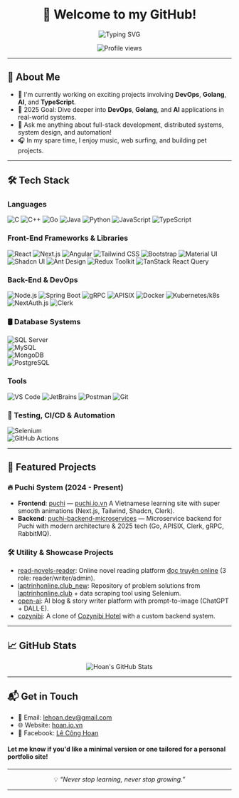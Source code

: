 <h1 align="center">👋 Welcome to my GitHub!</h1>

<p align="center">
  <img src="https://readme-typing-svg.herokuapp.com?font=Fira+Code&size=28&pause=1000&color=7C3AED&center=true&vCenter=true&width=435&lines=Hi%2C+I'm+L%C3%AA+C%C3%B4ng+Hoan!;Full-stack+developer;DevOps+%7C+Golang+%7C+AI+Engineer&repeat=false" alt="Typing SVG" />
</p>

<p align="center">
  <img src="https://komarev.com/ghpvc/?username=hoan02&color=blueviolet" alt="Profile views" />
</p>

---

## 🚀 About Me

- 💼 I'm currently working on exciting projects involving **DevOps**, **Golang**, **AI**, and **TypeScript**.
- 🎯 2025 Goal: Dive deeper into **DevOps**, **Golang**, and **AI** applications in real-world systems.
- 💬 Ask me anything about full-stack development, distributed systems, system design, and automation!
- 🎧 In my spare time, I enjoy music, web surfing, and building pet projects.

---

## 🛠️ Tech Stack

### Languages
![C](https://img.shields.io/badge/C-A8B9CC?style=flat&logo=c&logoColor=white)
![C++](https://img.shields.io/badge/C++-00599C?style=flat&logo=cplusplus&logoColor=white)
![Go](https://img.shields.io/badge/Go-00ADD8?style=flat&logo=go&logoColor=white)
![Java](https://img.shields.io/badge/Java-007396?style=flat&logo=java&logoColor=white)
![Python](https://img.shields.io/badge/Python-3776AB?style=flat&logo=python&logoColor=white)
![JavaScript](https://img.shields.io/badge/JavaScript-F7DF1E?style=flat&logo=javascript&logoColor=black)
![TypeScript](https://img.shields.io/badge/TypeScript-007ACC?style=flat&logo=typescript&logoColor=white)

### Front-End Frameworks & Libraries
![React](https://img.shields.io/badge/React-61DAFB?style=flat&logo=react&logoColor=black)
![Next.js](https://img.shields.io/badge/Next.js-000000?style=flat&logo=nextdotjs&logoColor=white)
![Angular](https://img.shields.io/badge/Angular-DD0031?style=flat&logo=angular&logoColor=white)
![Tailwind CSS](https://img.shields.io/badge/Tailwind-06B6D4?style=flat&logo=tailwind-css&logoColor=white)
![Bootstrap](https://img.shields.io/badge/Bootstrap-563D7C?style=flat&logo=bootstrap&logoColor=white)
![Material UI](https://img.shields.io/badge/Material%20UI-0081CB?style=flat&logo=mui&logoColor=white)
![Shadcn UI](https://img.shields.io/badge/Shadcn%20UI-2276FC?style=flat&logo=shadcnui&logoColor=white)
![Ant Design](https://img.shields.io/badge/Ant%20Design-0170FE?style=flat&logo=ant-design&logoColor=white)
![Redux Toolkit](https://img.shields.io/badge/Redux%20Toolkit-764ABC?style=flat&logo=redux&logoColor=white)
![TanStack React Query](https://img.shields.io/badge/TanStack%20React%20Query-FF4154?style=flat&logo=react-query&logoColor=white)

### Back-End & DevOps
![Node.js](https://img.shields.io/badge/Node.js-339933?style=flat&logo=nodedotjs&logoColor=white)
![Spring Boot](https://img.shields.io/badge/SpringBoot-6DB33F?style=flat&logo=spring-boot&logoColor=white)
![gRPC](https://img.shields.io/badge/gRPC-0084FF?style=flat&logo=grpc&logoColor=white)
![APISIX](https://img.shields.io/badge/APISIX-E34329?style=flat&logo=apache&logoColor=white)
![Docker](https://img.shields.io/badge/Docker-2496ED?style=flat&logo=docker&logoColor=white)
![Kubernetes/k8s](https://img.shields.io/badge/Kubernetes-326CE5?style=flat&logo=kubernetes&logoColor=white)
![NextAuth.js](https://img.shields.io/badge/NextAuth.js-000000?style=flat&logoColor=white)
![Clerk](https://img.shields.io/badge/Clerk-000000?style=flat&&logo=clerk&logoColor=white)

### 🛢️ Database Systems  
![SQL Server](https://img.shields.io/badge/SQL_Server-CC2927?style=flat&logo=microsoftsqlserver&logoColor=white)  
![MySQL](https://img.shields.io/badge/MySQL-4479A1?style=flat&logo=mysql&logoColor=white)  
![MongoDB](https://img.shields.io/badge/MongoDB-47A248?style=flat&logo=mongodb&logoColor=white)  
![PostgreSQL](https://img.shields.io/badge/PostgreSQL-4169E1?style=flat&logo=postgresql&logoColor=white)

### Tools
![VS Code](https://img.shields.io/badge/VSCode-007ACC?style=flat&logo=visual-studio-code&logoColor=white)
![JetBrains](https://img.shields.io/badge/JetBrains-black?style=flat&logo=jetbrains&logoColor=white)
![Postman](https://img.shields.io/badge/Postman-FF6C37?style=flat&logo=postman&logoColor=white)
![Git](https://img.shields.io/badge/Git-F05032?style=flat&logo=git&logoColor=white)

### 🚀 Testing, CI/CD & Automation  
![Selenium](https://img.shields.io/badge/Selenium-43B02A?style=flat&logo=selenium&logoColor=white)  
![GitHub Actions](https://img.shields.io/badge/GitHub%20Actions-2088FF?style=flat&logo=githubactions&logoColor=white)

---

## 📌 Featured Projects

### 🔥 Puchi System (2024 - Present)
- **Frontend**: [puchi](https://github.com/hoan02/puchi) — [puchi.io.vn](puchi.io.vn) A Vietnamese learning site with super smooth animations (Next.js, Tailwind, Shadcn, Clerk).
- **Backend**: [puchi-backend-microservices](https://github.com/hoan02/puchi-backend-microservices) —  Microservice backend for Puchi with modern architecture & 2025 tech (Go, APISIX, Clerk, gRPC, RabbitMQ).

### 🛠 Utility & Showcase Projects
- [read-novels-reader](https://github.com/hoan02/read-novels-reader): Online novel reading platform [đọc truyện online](https://doctruyen.io.vn/) (3 role: reader/writer/admin).
- [laptrinhonline.club_new](https://github.com/hoan02/laptrinhonline.club_new): Repository of problem solutions from [laptrinhonline.club](laptrinhonline.club) + data scraping tool using Selenium.
- [open-ai](https://github.com/hoan02/open-ai): AI blog & story writer platform with prompt-to-image (ChatGPT + DALL·E).
- [cozynibi](https://github.com/hoan02/cozynibi): A clone of [Cozynibi Hotel](https://cozynibi.com/) with a custom backend system.

---

## 📈 GitHub Stats
<p align="center">
  <img src="https://github-readme-stats.vercel.app/api?username=hoan02&show_icons=true&theme=radical" alt="Hoan's GitHub Stats" />
</p>

---

## 📬 Get in Touch

- 📧 Email: [lehoan.dev@gmail.com](mailto:lehoan.dev@gmail.com)
- 🌐 Website: [hoan.io.vn](http://hoan.io.vn)
- 💬 Facebook: [Lê Công Hoan](https://www.facebook.com/hoanit02)
#### Let me know if you'd like a minimal version or one tailored for a personal portfolio site!

---

<p align="center">
  💡 <i>“Never stop learning, never stop growing.”</i>
</p>

---
